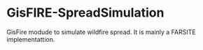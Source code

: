# GisFIRE-SpreadSimulation
GisFire modude to simulate wildfire spread. It is mainly a FARSITE implementattion.
